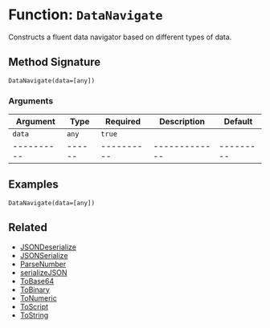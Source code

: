 [comment]: # (Note: This documentation is generated dynamically in the build process.  To modify the contents, change the javadoc on the _invoke method of the BIF class)

# Function: `DataNavigate`

Constructs a fluent data navigator based on different types of data.

## Method Signature
```
DataNavigate(data=[any])
```
### Arguments

| Argument | Type | Required | Description | Default |
|----------|------|----------|-------------|---------|
| `data` | `any` | `true` |  | |
|----------|------|----------|-------------|---------|



## Examples

```
DataNavigate(data=[any])
```

## Related
  * [JSONDeserialize](JSONDeserialize.md)
  * [JSONSerialize](JSONSerialize.md)
  * [ParseNumber](ParseNumber.md)
  * [serializeJSON](serializeJSON.md)
  * [ToBase64](ToBase64.md)
  * [ToBinary](ToBinary.md)
  * [ToNumeric](ToNumeric.md)
  * [ToScript](ToScript.md)
  * [ToString](ToString.md)
